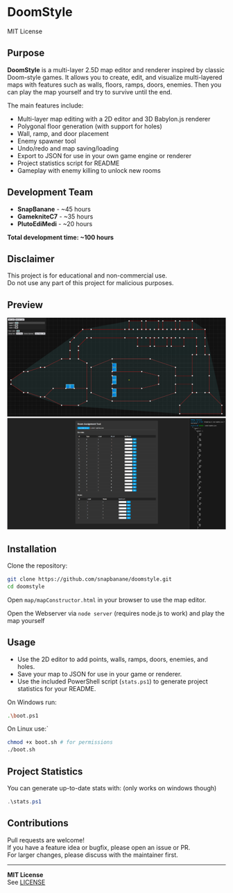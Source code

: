 # DoomStyle

MIT License

## Purpose

**DoomStyle** is a multi-layer 2.5D map editor and renderer inspired by classic Doom-style games. It allows you to create, edit, and visualize multi-layered maps with features such as walls, floors, ramps, doors, enemies. Then you can play the map yourself and try to survive until the end.

The main features include:

- Multi-layer map editing with a 2D editor and 3D Babylon.js renderer
- Polygonal floor generation (with support for holes)
- Wall, ramp, and door placement
- Enemy spawner tool
- Undo/redo and map saving/loading
- Export to JSON for use in your own game engine or renderer
- Project statistics script for README
- Gameplay with enemy killing to unlock new rooms

## Development Team

- **SnapBanane** - ~45 hours
- **GamekniteC7** - ~35 hours  
- **PlutoEdiMedi** - ~20 hours

**Total development time: ~100 hours**

## Disclaimer

This project is for educational and non-commercial use.  
Do not use any part of this project for malicious purposes.

## Preview

![Editor Screenshot](img/screenshots/editor.png)
![Assignment Handler Screenshot](img/screenshots/assignmentHandler.png)

## Installation

Clone the repository:

```sh
git clone https://github.com/snapbanane/doomstyle.git
cd doomstyle
```

Open `map/mapConstructor.html` in your browser to use the map editor.

Open the Webserver via `node server` (requires node.js to work) and play the map yourself

## Usage

- Use the 2D editor to add points, walls, ramps, doors, enemies, and holes.
- Save your map to JSON for use in your game or renderer.
- Use the included PowerShell script (`stats.ps1`) to generate project statistics for your README.

On Windows run:

```sh
.\boot.ps1
```

On Linux use:`

```sh
chmod +x boot.sh # for permissions
./boot.sh
```

## Project Statistics

You can generate up-to-date stats with: (only works on windows though)

```powershell
.\stats.ps1
```

## Contributions

Pull requests are welcome!  
If you have a feature idea or bugfix, please open an issue or PR.  
For larger changes, please discuss with the maintainer first.

---

**MIT License**  
See [LICENSE](LICENSE)
